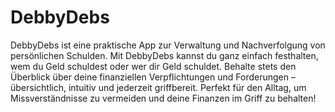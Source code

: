# DebbyDebs

DebbyDebs ist eine praktische App zur Verwaltung und Nachverfolgung von persönlichen Schulden. 
Mit DebbyDebs kannst du ganz einfach festhalten, wem du Geld schuldest oder wer dir Geld schuldet.
Behalte stets den Überblick über deine finanziellen Verpflichtungen und Forderungen – übersichtlich, intuitiv und jederzeit griffbereit.
Perfekt für den Alltag, um Missverständnisse zu vermeiden und deine Finanzen im Griff zu behalten!

